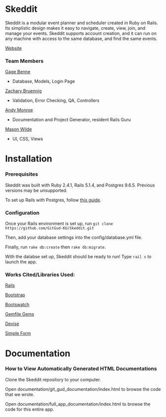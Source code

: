 # Skeddit

Skeddit is a modular event planner and scheduler created in Ruby on Rails. Its simplistic design makes it easy to navigate, create, view, join, and manage your events. Skeddit supports account creation, and it can run on any machine with access to the same database, and find the same events.

[Website](http://skeddit.gitgud-ku.com)

### Team Members

[Gage Benne](https://github.com/gagebenne) 
* Database, Models, Login Page

[Zachary Bruennig](https://github.com/zbruennig)
* Validation, Error Checking, QA, Controllers

[Andy Monroe](https://github.com/andrew-monroe)
* Documentation and Project Generator, resident Rails Guru 

[Mason Wilde](https://github.com/masonwilde)
* UI, CSS, Views


# Installation

### Prerequisites

Skeddit was built with Ruby 2.4.1, Rails 5.1.4, and Postgres 9.6.5. Previous versions may be unsupported.

To set up Rails with Postgres, follow [this guide](https://www.digitalocean.com/community/tutorials/how-to-setup-ruby-on-rails-with-postgres).

### Configuration

Once your Rails environment is set up, run `git clone https://github.com/GitGud-KU/Skeddit.git`

Then, add your database settings into the config/database.yml file.

Finally, run `rake db:create` then `rake db:migrate`.

With the databse set up, Skeddit should be ready to run! Type `rail s` to launch the app.

### Works Cited/Libraries Used:

[Rails](http://rubyonrails.org/)

[Bootstrap](http://getbootstrap.com/)

[Bootswatch](https://bootswatch.com/)

[Gemfile Gems](https://github.com/GitGud-KU/Skeddit/blob/master/Gemfile)

[Devise](https://github.com/plataformatec/devise)

[Simple Form](https://github.com/plataformatec/simple_form)

# Documentation

### How to View Automatically Generated HTML Documentations

Clone the Skeddit repository to your computer.

Open documentation/git_gud_documentation/index.html to browse the code that we wrote.

Open documentation/full_app_documentation/index.html to browse the code for this entire app.
